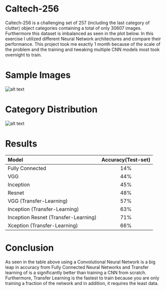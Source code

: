 # Caltech-256
Caltech-256 is a challenging set of 257 (including the last category of clutter) object categories containing a total of only 30607 images. Furthermore this dataset is imbalanced as seen in the plot below. In this exercise I utilized different Neural Network architectures and compare their performance. This project took me exactly 1 month because of the scale of the problem and the training and tweaking multiple CNN models most took overnight to train.

# Sample Images
![alt text](https://github.com/nickbiso/Keras-Caltech-256/blob/master/Sample.png)

# Category Distribution
![alt text](https://github.com/nickbiso/Keras-Caltech-256/blob/master/imbalance_plot.png)

# Results

| Model                | Accuracy(Test-set)| 
|:---------------------------------- |:---:| 
|Fully Connected                     | 14% |
|VGG                                 | 44% | 
|Inception                           | 45% | 
|Resnet                              | 48% |  
|VGG (Transfer-Learning)             | 57% |  
|Inception (Transfer-Learning)       | 63% |  
|Inception Resnet (Transfer-Learning)| 71% |  
|Xception (Transfer-Learning)        | 66% |  

# Conclusion

As seen in the table above using a Convolutional Neural Network is a big leap in accuracy from Fully Connected Neural Networks and Transfer learning of is a significantly better than training a CNN from scratch. Furthermore, Transfer Learning is the fastest to train because you are only training a fraction of the network and in addition, it requires the least data. 

